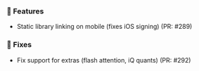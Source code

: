 ### 🚀 Features

- Static library linking on mobile (fixes iOS signing) (PR: #289)

### 🐛 Fixes

- Fix support for extras (flash attention, iQ quants)  (PR: #292)

